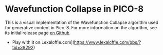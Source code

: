 Wavefunction Collapse in PICO-8
===============================

This is a visual implementation of the Wavefunction Collapse algorithm used for generative content in Pico-8.
For more information on the algorithm, see its initial release page [on Github](https://github.com/mxgmn/WaveFunctionCollapse).

* Play with it on Lexaloffle.com](https://www.lexaloffle.com/bbs/?tid=38292)
